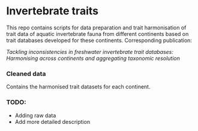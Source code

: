 # Invertebrate traits

This repo contains scripts for data preparation and trait harmonisation of trait data of aquatic invertebrate fauna from different continents based on trait databases developed for these continents. Corresponding publication:

*Tackling inconsistencies in freshwater invertebrate trait databases: Harmonising across continents and aggregating taxonomic resolution*


### Cleaned data

Contains the harmonised trait datasets for each continent.

### TODO:

- Adding raw data
- Add more detailed description
